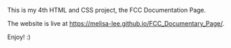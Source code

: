 This is my 4th HTML and CSS project, the FCC Documentation Page.

The website is live at https://melisa-lee.github.io/FCC_Documentary_Page/.

Enjoy! :)